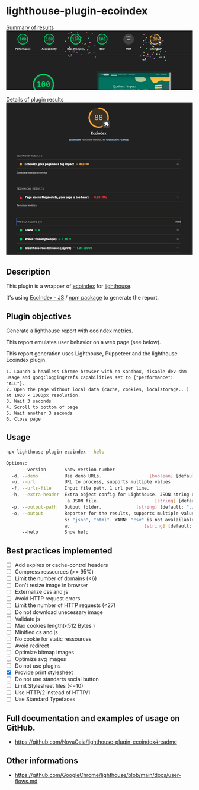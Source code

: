 # lighthouse-plugin-ecoindex

Summary of results
![Summary of results](docs/ecoindex-intro.png)

Details of plugin results
![Details of plugin results](docs/ecoindex-results.png)

## Description

This plugin is a wrapper of [ecoindex](https://ecoindex.fr/) for [lighthouse](https://github.com/GoogleChrome/lighthouse/blob/main/docs/plugins.md).

It's using [EcoIndex - JS](https://github.com/tsecher/ecoindex_js#readme) / [npm package](https://www.npmjs.com/package/ecoindex) to generate the report.

## Plugin objectives

Generate a lighthouse report with ecoindex metrics.

This report emulates user behavior on a web page (see below).

This report generation uses Lighthouse, Puppeteer and the lighthouse Ecoindex plugin.

```
1. Launch a headless Chrome browser with no-sandbox, disable-dev-shm-usage and goog:loggingPrefs capabilities set to {"performance": "ALL"}.
2. Open the page without local data (cache, cookies, localstorage...) at 1920 × 1080px resolution.
3. Wait 3 seconds
4. Scroll to bottom of page
5. Wait another 3 seconds
6. Close page
```

## Usage

```bash
npx lighthouse-plugin-ecoindex --help
```

```bash
Options:
      --version       Show version number                              [boolean]
  -d, --demo          Use demo URLs.                  [boolean] [default: false]
  -u, --url           URL to process, supports multiple values           [array]
  -f, --urls-file     Input file path. 1 url per line.                  [string]
  -h, --extra-header  Extra object config for Lighthouse. JSON string or path to
                       a JSON file.                     [string] [default: null]
  -p, --output-path   Output folder.             [string] [default: "./reports"]
  -o, --output        Reporter for the results, supports multiple values. choice
                      s: "json", "html". WARN: "csv" is not avalailable with flo
                      w.                            [string] [default: ["html"]]
      --help          Show help                                        [boolean]
```

## Best practices implemented

- [ ] Add expires or cache-control headers
- [ ] Compress ressources (>= 95%)
- [ ] Limit the number of domains (<6)
- [ ] Don't resize image in browser
- [ ] Externalize css and js
- [ ] Avoid HTTP request errors
- [ ] Limit the number of HTTP requests (<27)
- [ ] Do not download unecessary image
- [ ] Validate js
- [ ] Max cookies length(<512 Bytes )
- [ ] Minified cs and js
- [ ] No cookie for static ressources
- [ ] Avoid redirect
- [ ] Optimize bitmap images
- [ ] Optimize svg images
- [ ] Do not use plugins
- [x] Provide print stylesheet
- [ ] Do not use standarts social button
- [ ] Limit Stylesheet files (<=10)
- [ ] Use HTTP/2 instead of HTTP/1
- [ ] Use Standard Typefaces

## Full documentation and examples of usage on GitHub.

- https://github.com/NovaGaia/lighthouse-plugin-ecoindex#readme

## Other informations

- https://github.com/GoogleChrome/lighthouse/blob/main/docs/user-flows.md
